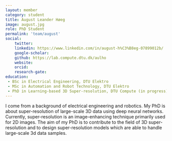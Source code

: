 ```yaml
---
layout: member
category: student
title: August Leander Høeg
image: august.jpg
role: PhD Student
permalink: 'team/august'
social:
    twitter: 
    linkedin: https://www.linkedin.com/in/august-h%C3%B8eg-07899012b/
    google-scholar: 
    github: https://lab.compute.dtu.dk/aulho
    website: 
    orcid: 
    research-gate: 
education:
 - BSc in Electrical Engineering, DTU Elektro
 - MSc in Automation and Robot Technology, DTU Elektro
 - PhD in Learning-based 3D Super-resolution, DTU Compute (in progress)
---
```


I come from a background of electrical engineering and robotics. My PhD is about super-resolution of large-scale 3D data using deep neural networks. Currently, super-resolution is an image-enhancing technique primarily used for 2D images. The aim of my PhD is to contribute to the field of 3D super-resolution and to design super-resolution models which are able to handle large-scale 3d data samples. 